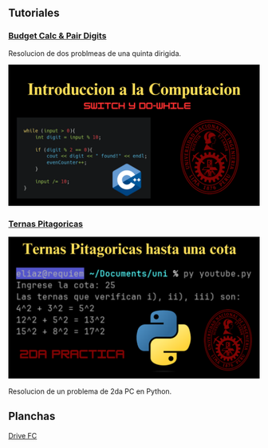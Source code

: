 ## Tutoriales


### [Budget Calc & Pair Digits](https://youtu.be/rROFjNwzvc4?feature=shared)

Resolucion de dos problmeas de una quinta dirigida.

![Miniature](./while.png)


### [Ternas Pitagoricas](https://youtu.be/sQId1d5ccLw)

![Miniature](./ternas.png)

Resolucion de un problema de 2da PC en Python.

## Planchas

[Drive FC](https://unipe-my.sharepoint.com/personal/nick_zegarra_c_uni_pe/_layouts/15/onedrive.aspx?id=%2Fpersonal%2Fnick%5Fzegarra%5Fc%5Funi%5Fpe%2FDocuments%2FONEDRIVEFC%2DUNI%2FCURSOS%20FC%2FBIC01%20%2D%20Introducci%C3%B3n%20a%20la%20Computaci%C3%B3n%2FPr%C3%A1cticas%20y%20Ex%C3%A1menes%20Pasados)
